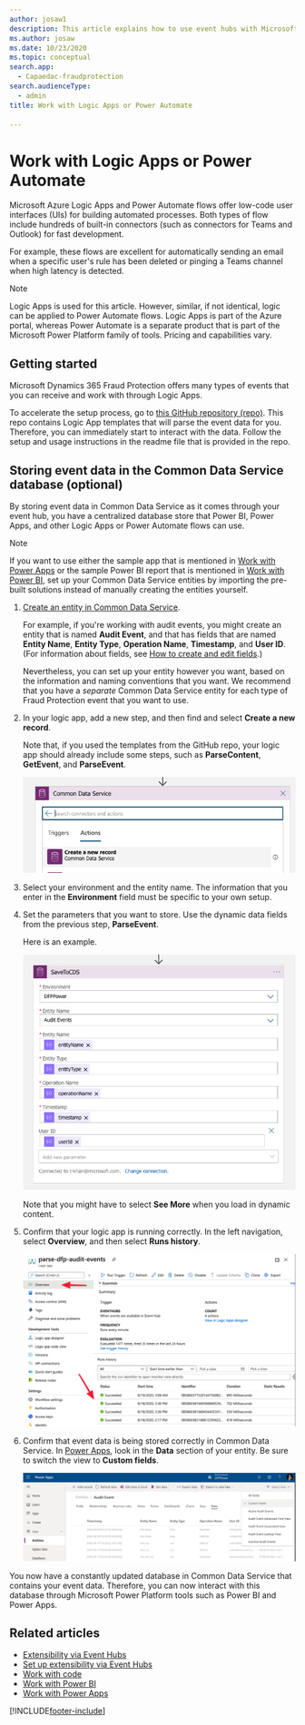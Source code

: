 ```yaml
---
author: josaw1
description: This article explains how to use event hubs with Microsoft Azure Logic Apps or Power Automate to extend the functionality of Microsoft Dynamics 365 Fraud Protection and incorporate its data into an organization's processes and workflows.
ms.author: josaw
ms.date: 10/23/2020
ms.topic: conceptual
search.app:
  - Capaedac-fraudprotection
search.audienceType:
  - admin
title: Work with Logic Apps or Power Automate

---
```

# Work with Logic Apps or Power Automate

Microsoft Azure Logic Apps and Power Automate flows offer low-code user interfaces (UIs) for building automated processes. Both types of flow include hundreds of built-in connectors (such as connectors for Teams and Outlook) for fast development.

For example, these flows are excellent for automatically sending an email when a specific user's rule has been deleted or pinging a Teams channel when high latency is detected.

> [!NOTE]
> Logic Apps is used for this article. However, similar, if not identical, logic can be applied to Power Automate flows. Logic Apps is part of the Azure portal, whereas Power Automate is a separate product that is part of the Microsoft Power Platform family of tools. Pricing and capabilities vary. 

## Getting started

Microsoft Dynamics 365 Fraud Protection offers many types of events that you can receive and work with through Logic Apps.

To accelerate the setup process, go to [this GitHub repository (repo)](https://github.com/microsoft/Dynamics-365-Fraud-Protection-Samples/tree/master/logic%20app%20templates). This repo contains Logic App templates that will parse the event data for you. Therefore, you can immediately start to interact with the data. Follow the setup and usage instructions in the readme file that is provided in the repo.

## Storing event data in the Common Data Service database (optional)

By storing event data in Common Data Service as it comes through your event hub, you have a centralized database store that Power BI, Power Apps, and other Logic Apps or Power Automate flows can use.

> [!NOTE]
> If you want to use either the sample app that is mentioned in [Work with Power Apps](extensibility-with-power-apps.md) or the sample Power BI report that is mentioned in [Work with Power BI](extensibility-with-power-bi.md), set up your Common Data Service entities by importing the pre-built solutions instead of manually creating the entities yourself.

1. [Create an entity in Common Data Service](/powerapps/maker/common-data-service/data-platform-create-entity).

    For example, if you're working with audit events, you might create an entity that is named **Audit Event**, and that has fields that are named **Entity Name**, **Entity Type**, **Operation Name**, **Timestamp**, and **User ID**. (For information about fields, see [How to create and edit fields](/powerapps/maker/common-data-service/create-edit-fields).)

    Nevertheless, you can set up your entity however you want, based on the information and naming conventions that you want. We recommend that you have a *separate* Common Data Service entity for each type of Fraud Protection event that you want to use.

2. In your logic app, add a new step, and then find and select **Create a new record**.

    Note that, if you used the templates from the GitHub repo, your logic app should already include some steps, such as **ParseContent**, **GetEvent**, and **ParseEvent**.

    ![Create a new record.](media/eventhubs/create-new-record.png)

4. Select your environment and the entity name. The information that you enter in the **Environment** field must be specific to your own setup.
5. Set the parameters that you want to store. Use the dynamic data fields from the previous step, **ParseEvent**.

    Here is an example.

    ![Parameters for the new step.](media/eventhubs/filled-fields.png)

    Note that you might have to select **See More** when you load in dynamic content.

6. Confirm that your logic app is running correctly. In the left navigation, select **Overview**, and then select **Runs history**.

    ![Runs history.](media/eventhubs/runs-history.png)

7. Confirm that event data is being stored correctly in Common Data Service. In [Power Apps](https://make.preview.powerapps.com/), look in the **Data** section of your entity. Be sure to switch the view to **Custom fields**.

    ![Common Data Service data.](media/eventhubs/cds-data.png)

You now have a constantly updated database in Common Data Service that contains your event data. Therefore, you can now interact with this database through Microsoft Power Platform tools such as Power BI and Power Apps.

## Related articles

- [Extensibility via Event Hubs](extensibility-via-event-hubs-overview.md)
- [Set up extensibility via Event Hubs](extensibility-setup.md)	
- [Work with code](extensibility-with-code.md)
- [Work with Power BI](extensibility-with-power-bi.md)
- [Work with Power Apps](extensibility-with-power-apps.md)



[!INCLUDE[footer-include](includes/footer-banner.md)]
